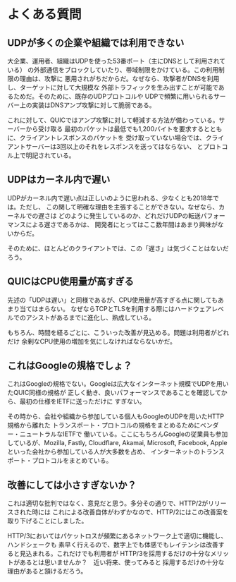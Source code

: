 # よくある質問

## UDPが多くの企業や組織では利用できない

大企業、運用者、組織はUDPを使った53番ポート（主にDNSとして利用されている）
の外部通信をブロックしていたり、帯域制限をかけている。この利用制限の理由は、攻撃に
悪用されがちだからだ。なぜなら、攻撃者がDNSを利用し、ターゲットに対して大規模な
外部トラフィックを生み出すことが可能であるためだ。そのために、既存のUDPプロトコルや
UDPで頻繁に用いられるサーバー上の実装はDNSアンプ攻撃に対して脆弱である。

これに対して、QUICではアンプ攻撃に対して軽減する方法が備わっている。サーバーから受け取る
最初のパケットは最低でも1,200バイトを要求するとともに、クライアントレスポンスのパケットを
受け取っていない場合では、クライアントサーバーは3回以上のそれをレスポンスを送ってはならない、
とプロトコル上で明記されている。

## UDPはカーネル内で遅い

UDPがカーネル内で遅い点は正しいのように思われる、少なくとも2018年では。ただし、
この関して明確な理由を主張することができない。なぜなら、カーネルでの遅さは
どのように発生しているのか、どれだけUDPの転送パフォーマンスによる遅さであるかは、
開発者にとってはここ数年間はあまり興味がないからだ。

そのために、ほとんどのクライアントでは、この「遅さ」は気づくことはないだろう。

## QUICはCPU使用量が高すぎる

先述の「UDPは遅い」と同様であるが、CPU使用量が高すぎる点に関してもあまり当てはまらない。
なぜならTCPとTLSを利用する際にはハードウェアレベルでのアシストがあるまでに進化し、熟成している。

もちろん、時間を経るごとに、こういった改善が見込める。問題は利用者がどれだけ
余剰なCPU使用の増加を気にしなければならないかだ。

## これはGoogleの規格でしょ？

これはGoogleの規格でない。Googleは広大なインターネット規模でUDPを用いたQUIC同様の規格が
正しく動き、良いパフォーマンスであることを確認してから、最初の仕様をIETFに送っただけに
すぎない。

その時から、会社や組織から参加している個人もGoogleのUDPを用いたHTTP規格から離れた
トランスポート・プロトコルの規格をまとめるためにベンダー・ニュートラルなIETFで
働いている。ここにもちろんGoogleの従業員も参加しているが、Mozilla, Fastly, Cloudflare,
Akamai, Microsoft, Facebook, Appleといった会社から参加している人が大多数を占め、
インターネットのトランスポート・プロトコルをまとめている。


## 改善にしては小さすぎないか？

これは適切な批判ではなく、意見だと思う。多分その通りで、HTTP/2がリリースされた時には
これによる改善自体がわずかなので、HTTP/2にはこの改善案を取り下げることにしました。

HTTP/3においてはパケットロスが頻繁にあるネットワーク上で適切に機能し、ハンドシェークも
素早く行えるので、数字上でも体感でもレイテンシは改善すると見込まれる。これだけでも利用者が
HTTP/3を採用するだけの十分なメリットがあるとは思いませんか？　近い将来、使ってみると
採用するだけの十分な理由があると頷けるだろう。

